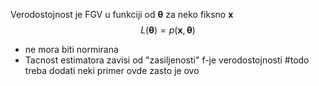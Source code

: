 Verodostojnost je FGV u funkciji od $\mathbf{\theta}$ za neko fiksno $\mathbf{x}$
$$
L(\mathbf{\theta})=p(\mathbf{x}, \mathbf{\theta} )
$$
- ne mora biti normirana
- Tacnost estimatora zavisi od "zasiljenosti" f-je verodostojnosti
	#todo treba dodati neki primer ovde zasto je ovo 